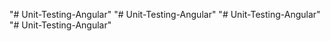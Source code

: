 "# Unit-Testing-Angular" 
"# Unit-Testing-Angular" 
"# Unit-Testing-Angular" 
"# Unit-Testing-Angular" 
